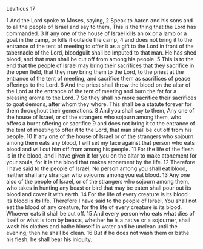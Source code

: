 Leviticus 17

1	And the Lord spoke to Moses, saying,
2	Speak to Aaron and his sons and to all the people of Israel and say to them, This is the thing that the Lord has commanded.
3	If any one of the house of Israel kills an ox or a lamb or a goat in the camp, or kills it outside the camp,
4	and does not bring it to the entrance of the tent of meeting to offer it as a gift to the Lord in front of the tabernacle of the Lord, bloodguilt shall be imputed to that man. He has shed blood, and that man shall be cut off from among his people.
5	This is to the end that the people of Israel may bring their sacrifices that they sacrifice in the open field, that they may bring them to the Lord, to the priest at the entrance of the tent of meeting, and sacrifice them as sacrifices of peace offerings to the Lord.
6	And the priest shall throw the blood on the altar of the Lord at the entrance of the tent of meeting and burn the fat for a pleasing aroma to the Lord.
7	So they shall no more sacrifice their sacrifices to goat demons, after whom they whore. This shall be a statute forever for them throughout their generations.
8	And you shall say to them, Any one of the house of Israel, or of the strangers who sojourn among them, who offers a burnt offering or sacrifice
9	and does not bring it to the entrance of the tent of meeting to offer it to the Lord, that man shall be cut off from his people.
10	If any one of the house of Israel or of the strangers who sojourn among them eats any blood, I will set my face against that person who eats blood and will cut him off from among his people.
11	For the life of the flesh is in the blood, and I have given it for you on the altar to make atonement for your souls, for it is the blood that makes atonement by the life.
12	Therefore I have said to the people of Israel, No person among you shall eat blood, neither shall any stranger who sojourns among you eat blood.
13	Any one also of the people of Israel, or of the strangers who sojourn among them, who takes in hunting any beast or bird that may be eaten shall pour out its blood and cover it with earth.
14	For the life of every creature is its blood : its blood is its life. Therefore I have said to the people of Israel, You shall not eat the blood of any creature, for the life of every creature is its blood. Whoever eats it shall be cut off.
15	And every person who eats what dies of itself or what is torn by beasts, whether he is a native or a sojourner, shall wash his clothes and bathe himself in water and be unclean until the evening; then he shall be clean.
16	But if he does not wash them or bathe his flesh, he shall bear his iniquity.

